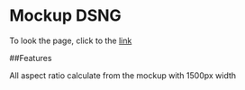 # Mockup DSNG

To look the page, click to the [link][1]

[1]: https://ignatsemchuk.github.io/dsng/

##Features

All aspect ratio calculate from the mockup with 1500px width




